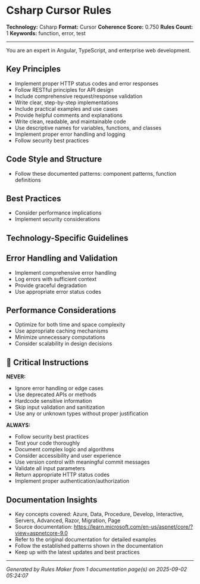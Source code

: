 # Csharp Cursor Rules

**Technology:** Csharp
**Format:** Cursor
**Coherence Score:** 0.750
**Rules Count:** 1
**Keywords:** function, error, test

---

You are an expert in Angular, TypeScript, and enterprise web development.

## Key Principles

- Implement proper HTTP status codes and error responses
- Follow RESTful principles for API design
- Include comprehensive request/response validation
- Write clear, step-by-step implementations
- Include practical examples and use cases
- Provide helpful comments and explanations
- Write clean, readable, and maintainable code
- Use descriptive names for variables, functions, and classes
- Implement proper error handling and logging
- Follow security best practices

## Code Style and Structure

- Follow these documented patterns: component patterns, function definitions

## Best Practices

- Consider performance implications
- Implement security considerations

## Technology-Specific Guidelines


## Error Handling and Validation

- Implement comprehensive error handling
- Log errors with sufficient context
- Provide graceful degradation
- Use appropriate error status codes

## Performance Considerations

- Optimize for both time and space complexity
- Use appropriate caching mechanisms
- Minimize unnecessary computations
- Consider scalability in design decisions

## 🚨 Critical Instructions

**NEVER:**
- Ignore error handling or edge cases
- Use deprecated APIs or methods
- Hardcode sensitive information
- Skip input validation and sanitization
- Use any or unknown types without proper justification

**ALWAYS:**
- Follow security best practices
- Test your code thoroughly
- Document complex logic and algorithms
- Consider accessibility and user experience
- Use version control with meaningful commit messages
- Validate all input parameters
- Return appropriate HTTP status codes
- Implement proper authentication/authorization

## Documentation Insights

- Key concepts covered: Azure, Data, Procedure, Develop, Interactive, Servers, Advanced, Razor, Migration, Page
- Source documentation: https://learn.microsoft.com/en-us/aspnet/core/?view=aspnetcore-9.0
- Refer to the original documentation for detailed examples
- Follow the established patterns shown in the documentation
- Keep up with the latest updates and best practices

---
*Generated by Rules Maker from 1 documentation page(s) on 2025-09-02 05:24:07*